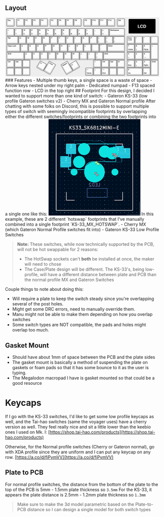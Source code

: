 ## Layout
<img src="screenRecording-000175@2x.png" />
### Features
- Multiple thumb keys, a single space is a waste of space
- Arrow keys nested under my right palm
- Dedicated numpad
- F13 spaced function row
- LCD in the top right
## Footprint
For this design, I decided I wanted to support more than one kind of switch:
- Gateron KS-33 (low profile Gateron switches v2)
- Cherry MX and Gateron Normal profile
After chatting with some folks on Discord, this is possible to support multiple types of switch with seemingly incompatible footprints by overlapping either the different switches/footprints or combining the two footprints into a single one like this:
<img src="./screenRecording-000166@2x.png" width="300px"/>
In this example, these are 2 different `hotswap` footprints that I've manually combined into a single footprint `KS-33_MX_HOTSWAP`.
- Cherry MX (which Gateron Normal Profile switches fit into)
- Gateron KS-33 Low Profile Switches

>**Note:** These switches, while now technically supported by the PCB, will not be hot swappable for 2 reasons:
>- The HotSwap sockets can't **both** be installed at once, the maker will need to chose
>- The Case/Plate design will be different. The KS-33's, being low-profile, will have a different distance between plate and PCB than the normal profile MX and Gateron Switches

Couple things to note about doing this:
- Will require a plate to keep the switch steady since you're overlapping several of the post holes. 
- Might get some DRC errors, need to manually override them.
- Manu might not be able to make them depending on how you overlap switches
- Some switch types are NOT compatible, the pads and holes might overlap too much.

## Gasket Mount
- Should have about 1mm of space between the PCB and the plate sides
- The gasket mount is basically a method of suspending the plate on gaskets or foam pads so that it has some bounce to it as the user is typing.
- The Megalodon macropad I have is gasket mounted so that could be a good resource

# Keycaps
If I go with the KS-33 switches, I'd like to get some low profile keycaps as well, and the Tai-hao switches (same the voyager uses) have a cherry version as well. They feel really nice and sit a little lower than the keebio ones I used on Mk. I:
[https://shop.tai-hao.com/products](https://shop.tai-hao.com/products)

Otherwise, for the Normal profile switches (Cherry or Gateron normal), go with XDA profile since they are uniform and I can put any keycap on any row.
[https://a.co/d/fiPymVV](https://a.co/d/fiPymVV)

## Plate to PCB
For normal profile switches, the distance from the bottom of the plate to the top of the PCB is 5mm - 1.5mm plate thickness so `3.5mm`
For the KS-33, it appears the plate distance is 2.5mm - 1.2mm plate thickness so `1.3mm`
>Make sure to make the 3d model parametric based on the Plate-to-PCB distance so I can design a single model for both switch types


